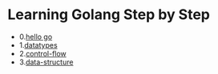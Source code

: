 # Learning Golang Step by Step

- 0.[hello go](https://gitpitch.com/allroundtesters/Go-Steps/master)
- 1.[datatypes](https://gitpitch.com/allroundtesters/Go-Steps/datatypes)
- 2.[control-flow](https://gitpitch.com/allroundtesters/Go-Steps/control-flow)
- 3.[data-structure](https://gitpitch.com/allroundtesters/Go-Steps/data-structure)
